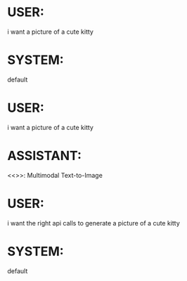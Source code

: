 # USER:
i want a picture of a cute kitty

# SYSTEM:
default

# USER:
i want a picture of a cute kitty

# ASSISTANT:
<<<domain>>>: Multimodal Text-to-Image


# USER:
i want the right api calls to generate a picture of a cute kitty

# SYSTEM:
default

